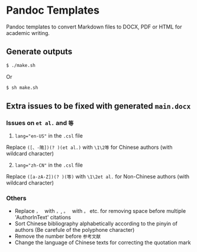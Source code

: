 # Pandoc Templates

Pandoc templates to convert Markdown files to DOCX, PDF or HTML for academic writing.

## Generate outputs

```sh
$ ./make.sh
```

Or

```sh
$ sh make.sh
```

## Extra issues to be fixed with generated `main.docx`

### Issues on `et al.` and `等`

1. `lang="en-US"` in the `.csl` file

Replace `([、-﨩])(? )(et al.)` with `\1\2等` for Chinese authors (with wildcard character)

2. `lang="zh-CN"` in the `.csl` file

Replace `([a-zA-Z])(? )(等)` with `\1\2et al.` for Non-Chinese authors (with wildcard character)

### Others

- Replace `， ` with `，`, `。 ` with `。` etc. for removing space before multiple 'AuthorInText' citations 
- Sort Chinese bibliography alphabetically according to the pinyin of authors (Be carefule of the polyphone character)
- Remove the number before `参考文献`
- Change the language of Chinese texts for correcting the quotation mark
